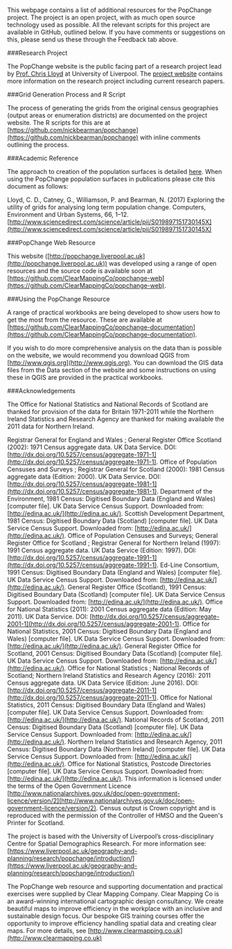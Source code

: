 <!-- compiled locally using pandoc resources.md -f markdown -t html -s -o res.html -->

This webpage contains a list of additional resources for the PopChange project. The project is an open project, with as much open source technology used as possible. All the relevant scripts for this project are available in GitHub, outlined below. If you have comments or suggestions on this, please send us these through the Feedback tab above. 

###Research Project

The PopChange website is the public facing part of a research project lead by [Prof. Chris Lloyd](https://www.liverpool.ac.uk/environmental-sciences/staff/christopher-lloyd/) at University of Liverpool. The [project website](https://www.liverpool.ac.uk/geography-and-planning/research/popchange/introduction/) contains more information on the research project including current research papers. 

###Grid Generation Process and R Script

The process of generating the grids from the original census geographies (output areas or enumeration districts) are documented on the project website. The R scripts for this are at [https://github.com/nickbearman/popchange](https://github.com/nickbearman/popchange) with inline comments outlining the process. 

###Academic Reference

The approach to creation of the population surfaces is detailed [here](https://www.liverpool.ac.uk/media/livacuk/schoolofenvironmentalsciences/geography/research/popchange/PopulationSurfaces.pdf). When using the PopChange population surfaces in publications please cite this document as follows:  

Lloyd, C. D., Catney, G., Williamson, P. and Bearman, N. (2017) Exploring the utility of grids for analysing long term population change. Computers, Environment and Urban Systems, 66, 1–12.  [http://www.sciencedirect.com/science/article/pii/S019897151730145X](http://www.sciencedirect.com/science/article/pii/S019897151730145X)

###PopChange Web Resource

This website ([http://popchange.liverpool.ac.uk](http://popchange.liverpool.ac.uk)) was developed using a range of open resources and the source code is available soon at [https://github.com/ClearMappingCo/popchange-web](https://github.com/ClearMappingCo/popchange-web). 

###Using the PopChange Resource

A range of practical workbooks are being developed to show users how to get the most from the resource. These are available at [https://github.com/ClearMappingCo/popchange-documentation](https://github.com/ClearMappingCo/popchange-documentation). 

If you wish to do more comprehensive analysis on the data than is possible on the website, we would recommend you download QGIS from [http://www.qgis.org](http://www.qgis.org). You can download the GIS data files from the Data section of the website and some instructions on using these in QGIS are provided in the practical workbooks. 

###Acknowledgements

The Office for National Statistics and National Records of Scotland are thanked for provision of the data for Britain 1971-2011 while the Northern Ireland Statistics and Research Agency are thanked for making available the 2011 data for Northern Ireland.

Registrar General for England and Wales ; General Register Office Scotland (2002): 1971 Census aggregate data. UK Data Service. DOI: [http://dx.doi.org/10.5257/census/aggregate-1971-1](http://dx.doi.org/10.5257/census/aggregate-1971-1). Office of Population Censuses and Surveys ; Registrar General for Scotland (2000): 1981 Census aggregate data (Edition: 2000). UK Data Service. DOI: [http://dx.doi.org/10.5257/census/aggregate-1981-1](http://dx.doi.org/10.5257/census/aggregate-1981-1). Department of the Environment, 1981 Census: Digitised Boundary Data (England and Wales) [computer file]. UK Data Service Census Support. Downloaded from: [http://edina.ac.uk/](http://edina.ac.uk/). Scottish Development Department, 1981 Census: Digitised Boundary Data (Scotland) [computer file]. UK Data Service Census Support. Downloaded from: [http://edina.ac.uk/](http://edina.ac.uk/). Office of Population Censuses and Surveys; General Register Office for Scotland ; Registrar General for Northern Ireland (1997): 1991 Census aggregate data. UK Data Service (Edition: 1997). DOI: [http://dx.doi.org/10.5257/census/aggregate-1991-1](http://dx.doi.org/10.5257/census/aggregate-1991-1). Ed-Line Consortium, 1991 Census: Digitised Boundary Data (England and Wales) [computer file]. UK Data Service Census Support. Downloaded from: [http://edina.ac.uk/](http://edina.ac.uk/). General Register Office (Scotland), 1991 Census: Digitised Boundary Data (Scotland) [computer file]. UK Data Service Census Support. Downloaded from: [http://edina.ac.uk/](http://edina.ac.uk/). Office for National Statistics (2011): 2001 Census aggregate data (Edition: May 2011). UK Data Service. DOI: [http://dx.doi.org/10.5257/census/aggregate-2001-1](http://dx.doi.org/10.5257/census/aggregate-2001-1). Office for National Statistics, 2001 Census: Digitised Boundary Data (England and Wales) [computer file]. UK Data Service Census Support. Downloaded from: [http://edina.ac.uk/](http://edina.ac.uk/). General Register Office for Scotland, 2001 Census: Digitised Boundary Data (Scotland) [computer file]. UK Data Service Census Support. Downloaded from: [http://edina.ac.uk/](http://edina.ac.uk/).  Office for National Statistics ; National Records of Scotland; Northern Ireland Statistics and Research Agency (2016): 2011 Census aggregate data. UK Data Service (Edition: June 2016). DOI: [http://dx.doi.org/10.5257/census/aggregate-2011-1](http://dx.doi.org/10.5257/census/aggregate-2011-1). Office for National Statistics, 2011 Census: Digitised Boundary Data (England and Wales) [computer file]. UK Data Service Census Support. Downloaded from: [http://edina.ac.uk/](http://edina.ac.uk/). National Records of Scotland, 2011 Census: Digitised Boundary Data (Scotland) [computer file]. UK Data Service Census Support. Downloaded from: [http://edina.ac.uk/](http://edina.ac.uk/). Northern Ireland Statistics and Research Agency, 2011 Census: Digitised Boundary Data (Northern Ireland) [computer file]. UK Data Service Census Support. Downloaded from: [http://edina.ac.uk/](http://edina.ac.uk/).  Office for National Statistics, Postcode Directories [computer file]. UK Data Service Census Support. Downloaded from: [http://edina.ac.uk/](http://edina.ac.uk/). This information is licensed under the terms of the Open Government Licence [http://www.nationalarchives.gov.uk/doc/open-government-licence/version/2](http://www.nationalarchives.gov.uk/doc/open-government-licence/version/2). Census output is Crown copyright and is reproduced with the permission of the Controller of HMSO and the Queen's Printer for Scotland.

The project is based with the University of Liverpool’s cross-disciplinary Centre for Spatial Demographics Research. For more information see: [https://www.liverpool.ac.uk/geography-and-planning/research/popchange/introduction/](https://www.liverpool.ac.uk/geography-and-planning/research/popchange/introduction/)

The PopChange web resource and supporting documentation and practical exercises were supplied by Clear Mapping Company. Clear Mapping Co is an award-winning international cartographic design consultancy. We create beautiful maps to improve efficiency in the workplace with an inclusive and sustainable design focus. Our bespoke GIS training courses offer the opportunity to improve efficiency handling spatial data and creating clear maps. For more details, see [http://www.clearmapping.co.uk](http://www.clearmapping.co.uk)
